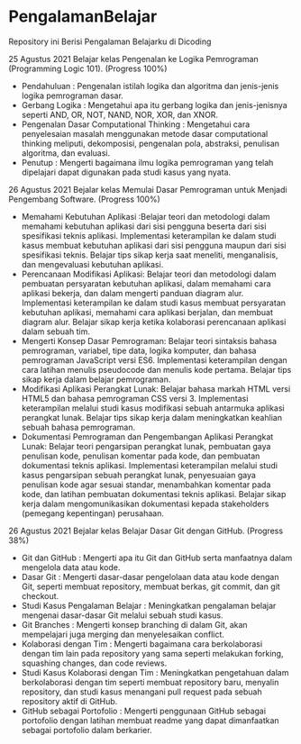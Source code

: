 # PengalamanBelajar
Repository ini Berisi Pengalaman Belajarku di Dicoding

25 Agustus 2021
Belajar kelas Pengenalan ke Logika Pemrograman (Programming Logic 101). (Progress 100%)
- Pendahuluan : Pengenalan istilah logika dan algoritma dan jenis-jenis logika pemrograman dasar.
- Gerbang Logika : Mengetahui apa itu gerbang logika dan jenis-jenisnya seperti AND, OR, NOT, NAND, NOR, XOR, dan XNOR.
- Pengenalan Dasar Computational Thinking : Mengetahui cara penyelesaian masalah menggunakan metode dasar computational thinking meliputi, dekomposisi, pengenalan pola, abstraksi, penulisan algoritma, dan evaluasi.
- Penutup : Mengerti bagaimana ilmu logika pemrograman yang telah dipelajari dapat digunakan pada studi kasus yang nyata.

26 Agustus 2021
Bejalar kelas Memulai Dasar Pemrograman untuk Menjadi Pengembang Software. (Progress 100%)
- Memahami Kebutuhan Aplikasi :Belajar teori dan metodologi dalam memahami kebutuhan aplikasi dari sisi pengguna beserta dari sisi spesifikasi teknis aplikasi. Implementasi keterampilan ke dalam studi kasus membuat kebutuhan aplikasi dari sisi pengguna maupun dari sisi spesifikasi teknis. Belajar tips sikap kerja saat meneliti, menganalisis, dan mengevaluasi kebutuhan aplikasi.
- Perencanaan Modifikasi Aplikasi: Belajar teori dan metodologi dalam pembuatan persyaratan kebutuhan aplikasi, dalam memahami cara aplikasi bekerja, dan dalam mengerti panduan diagram alur. Implementasi keterampilan ke dalam studi kasus membuat persyaratan kebutuhan aplikasi, memahami cara aplikasi berjalan, dan membuat diagram alur. Belajar sikap kerja ketika kolaborasi perencanaan aplikasi dalam sebuah tim.
- Mengerti Konsep Dasar Pemrograman: Belajar teori sintaksis bahasa pemrograman, variabel, tipe data, logika komputer, dan bahasa pemrograman JavaScript versi ES6. Implementasi keterampilan dengan cara latihan menulis pseudocode dan menulis kode pertama. Belajar tips sikap kerja dalam belajar pemrograman.
- Modifikasi Aplikasi Perangkat Lunak: Belajar bahasa markah HTML versi HTML5 dan bahasa pemrograman CSS versi 3. Implementasi keterampilan melalui studi kasus modifikasi sebuah antarmuka aplikasi perangkat lunak. Belajar tips sikap kerja dalam meningkatkan keahlian sebuah bahasa pemrograman.
- Dokumentasi Pemrograman dan Pengembangan Aplikasi Perangkat Lunak: Belajar teori pengarsipan perangkat lunak, pembuatan gaya penulisan kode, penulisan komentar pada kode, dan pembuatan dokumentasi teknis aplikasi. Implementasi keterampilan melalui studi kasus pengarsipan sebuah perangkat lunak, penyesuaian gaya penulisan kode agar sesuai standar, menambahkan komentar pada kode, dan latihan pembuatan dokumentasi teknis aplikasi. Belajar sikap kerja dalam mengomunikasikan dokumentasi kepada stakeholders (pemegang kepentingan) perusahaan. 

26 Agustus 2021
Bejalar kelas Belajar Dasar Git dengan GitHub. (Progress 38%)
- Git dan GitHub : Mengerti apa itu Git dan GitHub serta manfaatnya dalam mengelola data atau kode.
- Dasar Git : Mengerti dasar-dasar pengelolaan data atau kode dengan Git, seperti membuat repository, membuat berkas, git commit, dan git checkout.
- Studi Kasus Pengalaman Belajar : Meningkatkan pengalaman belajar mengenai dasar-dasar Git melalui sebuah studi kasus.
- Git Branches : Mengerti konsep branching di dalam Git, akan mempelajari juga merging dan menyelesaikan conflict.
- Kolaborasi dengan Tim : Mengerti bagaimana cara berkolaborasi dengan tim lain pada repository yang sama seperti melakukan forking, squashing changes, dan code reviews.
- Studi Kasus Kolaborasi dengan Tim : Meningkatkan pengetahuan dalam berkolaborasi dengan tim seperti membuat repository baru, menyalin repository, dan studi kasus menangani pull request pada sebuah repository aktif di GitHub.
- GitHub sebagai Portofolio : Mengerti penggunaan GitHub sebagai portofolio dengan latihan membuat readme yang dapat dimanfaatkan sebagai portofolio dalam berkarier.

